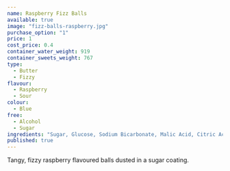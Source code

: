 ```yaml
---
name: Raspberry Fizz Balls
available: true
image: "fizz-balls-raspberry.jpg"
purchase_option: "1"
price: 1
cost_price: 0.4
container_water_weight: 919
container_sweets_weight: 767
type: 
  - Butter
  - Fizzy
flavour: 
  - Raspberry
  - Sour
colour: 
  - Blue
free: 
  - Alcohol
  - Sugar
ingredients: "Sugar, Glucose, Sodium Bicarbonate, Malic Acid, Citric Acid, Flavour, Colour: E133"
published: true
---
```

Tangy, fizzy raspberry flavoured balls dusted in a sugar coating.